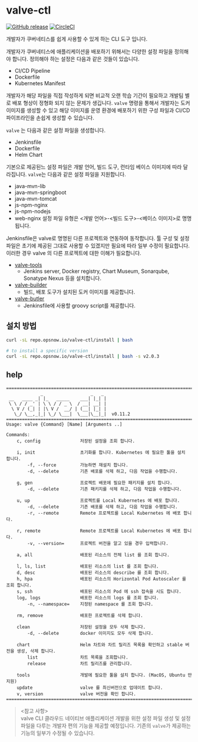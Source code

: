 # valve-ctl

[![GitHub release](https://img.shields.io/github/release/opsnow-tools/valve-ctl.svg)](https://github.com/opsnow-tools/valve-ctl/releases)
[![CircleCI](https://circleci.com/gh/opsnow-tools/valve-ctl.svg?style=svg)](https://circleci.com/gh/opsnow-tools/valve-ctl)

개발자가 쿠버네티스를 쉽게 사용할 수 있게 하는 CLI 도구 입니다.

개발자가 쿠버네티스에 애플리케이션을 배포하기 위해서는 다양한 설정 파일을 정의해야 합니다.
정의해야 하는 설정은 다음과 같은 것들이 있습니다.
* CI/CD Pipeline
* Dockerfile
* Kubernetes Manifest 

개발자가 해당 파일을 직접 작성하게 되면 비교적 오랜 학습 기간이 필요하고 개발팀 별로 배포 형상이 정형화 되지 않는 문제가 생깁니다. `valve` 명령을 통해서 개발자는 도커 이미지를 생성할 수 있고 해당 이미지를 운영 환경에 배포하기 위한 구성 파일과 CI/CD 파이프라인을 손쉽게 생성할 수 있습니다. 

`valve` 는 다음과 같은 설정 파일을 생성합니다.
* Jenkinsfile
* Dockerfile
* Helm Chart

기본으로 제공된느 설정 파일은 개발 언어, 빌드 도구, 런타임 베이스 이미지에 따라 달라집니다.
`valve`는 다음과 같은 설정 파일을 지원합니다.
* java-mvn-lib
* java-mvn-springboot
* java-mvn-tomcat
* js-npm-nginx
* js-npm-nodejs
* web-nginx
설정 파일 유형은 <개발 언어>-<빌드 도구>-<베이스 이미지>로 명명됩니다.

Jenkinsfile은 valve로 명명된 다른 프로젝트와 연동하여 동작합니다.
툴 구성 및 설정 파일은 초기에 제공된 그대로 사용할 수 있겠지만 필요에 따라 일부 수정이 필요합니다. 이러한 경우 valve 의 다른 프로젝트에 대한 이해가 필요합니다.
* [valve-tools](https://github.com/opsnow-tools/valve-tools)
  * Jenkins server, Docker registry, Chart Museum, Sonarqube, Sonatype Nexus 등을 설치합니다.
* [valve-builder](https://github.com/opsnow-tools/valve-builder)
  * 빌드, 배포 도구가 설치된 도커 이미지를 제공합니다.
* [valve-butler](https://github.com/opsnow-tools/valve-butler)
  * Jenkinsfile에 사용할 groovy script를 제공합니다.

## 설치 방법
```bash
curl -sL repo.opsnow.io/valve-ctl/install | bash

# to install a specific version
curl -sL repo.opsnow.io/valve-ctl/install | bash -s v2.0.3
```

## help

```text
================================================================================
             _                  _   _
 __   ____ _| |_   _____    ___| |_| |
 \ \ / / _' | \ \ / / _ \  / __| __| |
  \ V / (_| | |\ V /  __/ | (__| |_| |
   \_/ \__,_|_| \_/ \___|  \___|\__|_|  v0.11.2
================================================================================
Usage: valve {Command} [Name] [Arguments ..]

Commands:
    c, config               저장된 설정을 조회 합니다.

    i, init                 초기화를 합니다. Kubernetes 에 필요한 툴을 설치 합니다.
        -f, --force         가능하면 재설치 합니다.
        -d, --delete        기존 배포를 삭제 하고, 다음 작업을 수행합니다.

    g, gen                  프로젝트 배포에 필요한 패키지를 설치 합니다.
        -d, --delete        기존 패키지를 삭제 하고, 다음 작업을 수행합니다.

    u, up                   프로젝트를 Local Kubernetes 에 배포 합니다.
        -d, --delete        기존 배포를 삭제 하고, 다음 작업을 수행합니다.
        -r, --remote        Remote 프로젝트를 Local Kubernetes 에 배포 합니다.

    r, remote               Remote 프로젝트를 Local Kubernetes 에 배포 합니다.
        -v, --version=      프로젝트 버전을 알고 있을 경우 입력합니다.

    a, all                  배포된 리소스의 전체 list 를 조회 합니다.

    l, ls, list             배포된 리소스의 list 를 조회 합니다.
    d, desc                 배포된 리소스의 describe 를 조회 합니다.
    h, hpa                  배포된 리소스의 Horizontal Pod Autoscaler 를 조회 합니다.
    s, ssh                  배포된 리소스의 Pod 에 ssh 접속을 시도 합니다.
    log, logs               배포한 리소스의 logs 를 조회 합니다.
        -n, --namespace=    지정된 namespace 를 조회 합니다.

    rm, remove              배포한 프로젝트를 삭제 합니다.

    clean                   저장된 설정을 모두 삭제 합니다.
        -d, --delete        docker 이미지도 모두 삭제 합니다.

    chart                   Helm 차트와 차트 릴리즈 목록을 확인하고 stable 버전을 생성, 삭제 합니다.
        list                차트 목록을 조회합니다.
        release             차트 릴리즈를 관리합니다.

    tools                   개발에 필요한 툴을 설치 합니다. (MacOS, Ubuntu 만 지원)
    update                  valve 를 최신버전으로 업데이트 합니다.
    v, version              valve 버전을 확인 합니다.
================================================================================
```

> <참고 사항><br/> valve CLI 클라우드 네이티브 애플리케이션 개발을 위한 설정 파일 생성 및 설정 파일을 다루는 개발자 편의 기능을 제공할 예정입니다. 기존의 `valve`가 제공하는 기능의 일부가 수정될 수 있습니다.